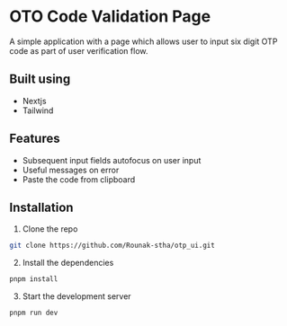 # OTO Code Validation Page

A simple application with a page which allows user to input six digit OTP code as part of user verification flow.

## Built using

-   Nextjs
-   Tailwind

## Features

-   Subsequent input fields autofocus on user input
-   Useful messages on error
-   Paste the code from clipboard

## Installation

1. Clone the repo

```bash
git clone https://github.com/Rounak-stha/otp_ui.git
```

2. Install the dependencies

```bash
pnpm install
```

3. Start the development server

```bash
pnpm run dev
```
